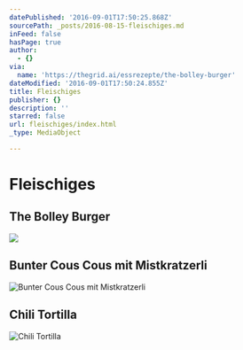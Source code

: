 ```yaml
---
datePublished: '2016-09-01T17:50:25.868Z'
sourcePath: _posts/2016-08-15-fleischiges.md
inFeed: false
hasPage: true
author:
  - {}
via:
  name: 'https://thegrid.ai/essrezepte/the-bolley-burger'
dateModified: '2016-09-01T17:50:24.855Z'
title: Fleischiges
publisher: {}
description: ''
starred: false
url: fleischiges/index.html
_type: MediaObject

---
```

# Fleischiges

## The Bolley Burger
![](https://the-grid-user-content.s3-us-west-2.amazonaws.com/e1ce3903-8222-45bf-a275-b85f633f7b89.jpg)

## Bunter Cous Cous mit Mistkratzerli
![Bunter Cous Cous mit Mistkratzerli](https://the-grid-user-content.s3-us-west-2.amazonaws.com/f94e0387-7059-417c-ab48-51ce6fcd1a01.jpg)

## Chili Tortilla
![Chili Tortilla](https://the-grid-user-content.s3-us-west-2.amazonaws.com/21292a7a-3b51-4de1-955c-4b4ed9153351.jpg)